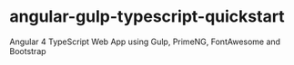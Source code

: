 # angular-gulp-typescript-quickstart
Angular 4 TypeScript Web App using Gulp, PrimeNG, FontAwesome and Bootstrap
